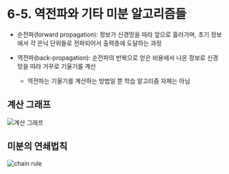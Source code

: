 # 6-5. 역전파와 기타 미분 알고리즘들

* 순전파(forward propagation): 정보가 신경망을 따라 앞으로 흘러가며, 초기 정보에서 각 은닉 단위들로 전파되어서 출력층에 도달하는 과정

* 역전파(back-propagation): 순전파의 반복으로 얻은 비용에서 나온 정보로 신경망을 따라 거꾸로 기울기를 계산
    * 역전파는 기울기를 계산하는 방법일 뿐 학습 알고리즘 자체는 아님

## 계산 그래프

![계산 그래프](https://www.oreilly.com/library/view/python-machine-learning/9781787125933/graphics/B07030_14_02.jpg)

## 미분의 연쇄법칙

![chain rule](https://cdn-images-1.medium.com/max/1600/1*XGeycQtBQLLBzMjMRqCFjQ.png)
